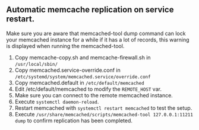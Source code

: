 ## Automatic memcache replication on service restart. ##
Make sure you are aware that memcached-tool dump command can lock your memcached instance for a while if it has a lot of records, this warning is displayed when running the memcached-tool.

1. Copy memcache-copy.sh and memcache-firewall.sh in `/usr/local/sbin/`
2. Copy memcached.service-override.conf in `/etc/systemd/system/memcached.service/override.conf`
3. Copy memcached.default in `/etc/default/memcached`
4. Edit /etc/default/memcached to modify the `REMOTE_HOST` var.
5. Make sure you can connect to the remote memcached instance.
6. Execute `systemctl daemon-reload`.
7. Restart memcached with `systemctl restart memcached` to test the setup.
8. Execute `/usr/share/memcached/scripts/memcached-tool 127.0.0.1:11211 dump` to confirm replication has been completed.
